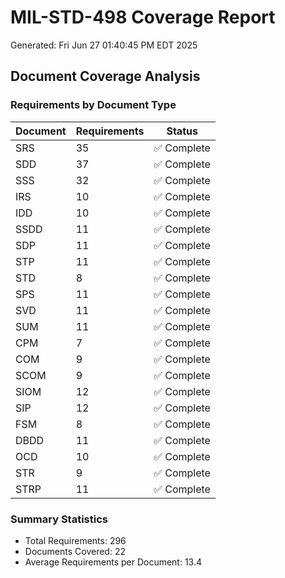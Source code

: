 # MIL-STD-498 Coverage Report
Generated: Fri Jun 27 01:40:45 PM EDT 2025

## Document Coverage Analysis

### Requirements by Document Type

| Document | Requirements | Status |
|----------|-------------|--------|
| SRS | 35 | ✅ Complete |
| SDD | 37 | ✅ Complete |
| SSS | 32 | ✅ Complete |
| IRS | 10 | ✅ Complete |
| IDD | 10 | ✅ Complete |
| SSDD | 11 | ✅ Complete |
| SDP | 11 | ✅ Complete |
| STP | 11 | ✅ Complete |
| STD | 8 | ✅ Complete |
| SPS | 11 | ✅ Complete |
| SVD | 11 | ✅ Complete |
| SUM | 11 | ✅ Complete |
| CPM | 7 | ✅ Complete |
| COM | 9 | ✅ Complete |
| SCOM | 9 | ✅ Complete |
| SIOM | 12 | ✅ Complete |
| SIP | 12 | ✅ Complete |
| FSM | 8 | ✅ Complete |
| DBDD | 11 | ✅ Complete |
| OCD | 10 | ✅ Complete |
| STR | 9 | ✅ Complete |
| STRP | 11 | ✅ Complete |

### Summary Statistics

- Total Requirements: 296
- Documents Covered: 22
- Average Requirements per Document: 13.4
